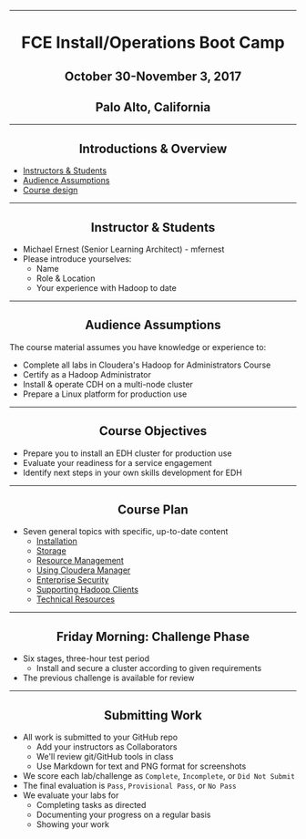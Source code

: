 <!-- CSS work goes here for the time being -->
<!-- set a:link text-decoration to none -->
<!-- set a:hover text-decoration to underline -->
<!-- http://forums.markdownpad.com/discussion/143/include-pdf-pagebreak-instructions-in-markdown/p1 -->

---

# <center> FCE Install/Operations Boot Camp </center>
## <center> October 30-November 3, 2017 </center>
## <center> Palo Alto, California</center>

---
<div style="page-break-after: always;"></div>

## <center> Introductions & Overview

* <a href="#instructor">Instructors & Students</a>
* <a href="#audience">Audience Assumptions</a>
* <a href="#design_layout">Course design</a>

---
<div style="page-break-after: always;"></div>

## <center> <a name="instructor"/> Instructor & Students

* Michael Ernest (Senior Learning Architect) - mfernest
* Please introduce yourselves:
  * Name
  * Role & Location
  * Your experience with Hadoop to date

---
<div style="page-break-after: always;"></div>

## <center> <a name="audience"/> Audience Assumptions

The course material assumes you have knowledge or experience to:

* Complete all labs in Cloudera's Hadoop for Administrators Course
* Certify as a Hadoop Administrator
* Install & operate CDH on a multi-node cluster 
* Prepare a Linux platform for production use

---
<div style="page-break-after: always;"></div>

## <center> <a name="course_objectives"/> Course Objectives

* Prepare you to install an EDH cluster for production use
* Evaluate your readiness for a service engagement
* Identify next steps in your own skills development for EDH

---
<div style="page-break-after: always;"></div>

## <center> <a name="design_layout"/>Course Plan

* Seven general topics with specific, up-to-date content
    * <a href="../installation/install.md">Installation</a>
    * <a href="../storage/hdfs_testing.md">Storage</a>
    * <a href="../resources/yarn_rm.md">Resource Management</a>
    * <a href="../enterprise/cm.md">Using Cloudera Manager</a>
    * <a href="../security/overview_kerberos_sentry.md">Enterprise Security</a>
    * <a href="../clients/hue.md">Supporting Hadoop Clients</a>
    * <a href="../troubleshooting/tech_support.md">Technical Resources</a>

---
<div style="page-break-after: always;"></div>

## <center> <a name="scored_challenges"/> Friday Morning: Challenge Phase[]()

* Six stages, three-hour test period
    * Install and secure a cluster according to given requirements
* The previous challenge is available for review

---
<div style="page-break-after: always;"></div>

## <center> <a name="scored_labs"/> Submitting Work

* All work is submitted to your GitHub repo
    * Add your instructors as Collaborators
    * We'll review git/GitHub tools in class 
    * Use Markdown for text and PNG format for screenshots 
* We score each lab/challenge as `Complete`, `Incomplete`, or `Did Not Submit`
* The final evaluation is `Pass`, `Provisional Pass`, or `No Pass`
* We evaluate your labs for
    * Completing tasks as directed
    * Documenting your progress on a regular basis
    * Showing your work
